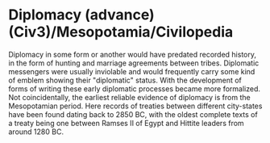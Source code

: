 # Diplomacy (advance) (Civ3)/Mesopotamia/Civilopedia

Diplomacy in some form or another would have predated recorded history, in the form of hunting and
marriage agreements between tribes. Diplomatic messengers were usually inviolable and would frequently carry
some kind of emblem showing their "diplomatic" status. With the development of forms of writing these early
diplomatic processes became more formalized. Not coincidentally, the earliest reliable evidence of diplomacy is
from the Mesopotamian period. Here records of treaties between different city-states have been found dating
back to 2850 BC, with the oldest complete texts of a treaty being one between Ramses II of Egypt and Hittite
leaders from around 1280 BC.